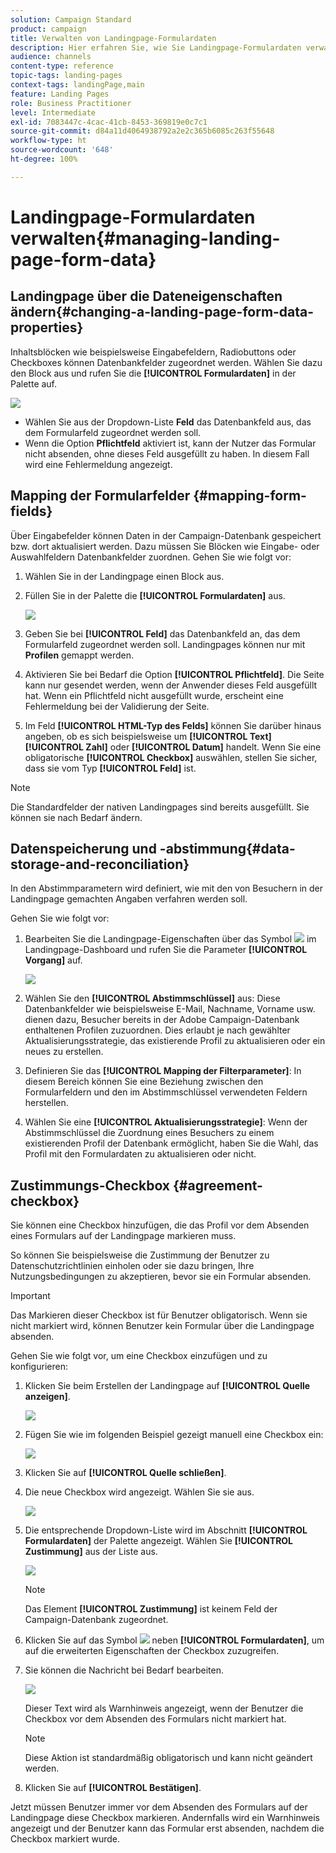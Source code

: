 ```yaml
---
solution: Campaign Standard
product: campaign
title: Verwalten von Landingpage-Formulardaten
description: Hier erfahren Sie, wie Sie Landingpage-Formulardaten verwalten.
audience: channels
content-type: reference
topic-tags: landing-pages
context-tags: landingPage,main
feature: Landing Pages
role: Business Practitioner
level: Intermediate
exl-id: 7083447c-4cac-41cb-8453-369819e0c7c1
source-git-commit: d84a11d4064938792a2e2c365b6085c263f55648
workflow-type: ht
source-wordcount: '648'
ht-degree: 100%

---
```


# Landingpage-Formulardaten verwalten{#managing-landing-page-form-data}

## Landingpage über die Dateneigenschaften ändern{#changing-a-landing-page-form-data-properties}

Inhaltsblöcken wie beispielsweise Eingabefeldern, Radiobuttons oder Checkboxes können Datenbankfelder zugeordnet werden. Wählen Sie dazu den Block aus und rufen Sie die **[!UICONTROL Formulardaten]** in der Palette auf.

![](assets/delivery_content_9.png)

* Wählen Sie aus der Dropdown-Liste **Feld** das Datenbankfeld aus, das dem Formularfeld zugeordnet werden soll.
* Wenn die Option **Pflichtfeld** aktiviert ist, kann der Nutzer das Formular nicht absenden, ohne dieses Feld ausgefüllt zu haben. In diesem Fall wird eine Fehlermeldung angezeigt.

## Mapping der Formularfelder  {#mapping-form-fields}

Über Eingabefelder können Daten in der Campaign-Datenbank gespeichert bzw. dort aktualisiert werden. Dazu müssen Sie Blöcken wie Eingabe- oder Auswahlfeldern Datenbankfelder zuordnen. Gehen Sie wie folgt vor:

1. Wählen Sie in der Landingpage einen Block aus.
1. Füllen Sie in der Palette die **[!UICONTROL Formulardaten]** aus.

   ![](assets/editing_lp_content_4.png)

1. Geben Sie bei **[!UICONTROL Feld]** das Datenbankfeld an, das dem Formularfeld zugeordnet werden soll. Landingpages können nur mit **Profilen** gemappt werden.

1. Aktivieren Sie bei Bedarf die Option **[!UICONTROL Pflichtfeld]**. Die Seite kann nur gesendet werden, wenn der Anwender dieses Feld ausgefüllt hat. Wenn ein Pflichtfeld nicht ausgefüllt wurde, erscheint eine Fehlermeldung bei der Validierung der Seite.

1. Im Feld **[!UICONTROL HTML-Typ des Felds]** können Sie darüber hinaus angeben, ob es sich beispielsweise um **[!UICONTROL Text]** **[!UICONTROL Zahl]** oder **[!UICONTROL Datum]** handelt.
Wenn Sie eine obligatorische **[!UICONTROL Checkbox]** auswählen, stellen Sie sicher, dass sie vom Typ **[!UICONTROL Feld]** ist.

>[!NOTE]
>
>Die Standardfelder der nativen Landingpages sind bereits ausgefüllt. Sie können sie nach Bedarf ändern.

## Datenspeicherung und -abstimmung{#data-storage-and-reconciliation}

In den Abstimmparametern wird definiert, wie mit den von Besuchern in der Landingpage gemachten Angaben verfahren werden soll.

Gehen Sie wie folgt vor:

1. Bearbeiten Sie die Landingpage-Eigenschaften über das Symbol ![](assets/edit_darkgrey-24px.png) im Landingpage-Dashboard und rufen Sie die Parameter **[!UICONTROL Vorgang]** auf.

   ![](assets/lp_parameters_4.png)

1. Wählen Sie den **[!UICONTROL Abstimmschlüssel]** aus: Diese Datenbankfelder wie beispielsweise E-Mail, Nachname, Vorname usw. dienen dazu, Besucher bereits in der Adobe Campaign-Datenbank enthaltenen Profilen zuzuordnen. Dies erlaubt je nach gewählter Aktualisierungsstrategie, das existierende Profil zu aktualisieren oder ein neues zu erstellen.
1. Definieren Sie das **[!UICONTROL Mapping der Filterparameter]**: In diesem Bereich können Sie eine Beziehung zwischen den Formularfeldern und den im Abstimmschlüssel verwendeten Feldern herstellen.
1. Wählen Sie eine **[!UICONTROL Aktualisierungsstrategie]**: Wenn der Abstimmschlüssel die Zuordnung eines Besuchers zu einem existierenden Profil der Datenbank ermöglicht, haben Sie die Wahl, das Profil mit den Formulardaten zu aktualisieren oder nicht.

## Zustimmungs-Checkbox {#agreement-checkbox}

Sie können eine Checkbox hinzufügen, die das Profil vor dem Absenden eines Formulars auf der Landingpage markieren muss.

So können Sie beispielsweise die Zustimmung der Benutzer zu Datenschutzrichtlinien einholen oder sie dazu bringen, Ihre Nutzungsbedingungen zu akzeptieren, bevor sie ein Formular absenden.

<!--This is particularly useful in the following case:

When a profile opens the landing page from an Outlook.com mailbox, Outlook checks whether the links on the landing page are suspicious. However, this Outlook security feature (called safelinks) has an unwanted effect: it automatically activates the buttons included on the landing page. Consequently, profiles are automatically subscribed or unsubscribed without confirmation when the landing page is displayed after clicking the email link, even if they do not submit the form.

![](assets/lp_submit_button.png)

To avoid this, Adobe recommends you always add to your landing page a checkbox which enables the profile to agree before proceeding with subscription or unsubscription.-->

>[!IMPORTANT]
>
>Das Markieren dieser Checkbox ist für Benutzer obligatorisch. Wenn sie nicht markiert wird, können Benutzer kein Formular über die Landingpage absenden.

Gehen Sie wie folgt vor, um eine Checkbox einzufügen und zu konfigurieren:

1. Klicken Sie beim Erstellen der Landingpage auf **[!UICONTROL Quelle anzeigen]**.

   ![](assets/lp_show_source.png)

1. Fügen Sie wie im folgenden Beispiel gezeigt manuell eine Checkbox ein:

   ![](assets/lp_checkbox_code.png)

   <!--
   <div id="HtmlPage_htmlPage.line3" data-nl-format="datetime"><input type="checkbox" class="nl-dce-todo" data-nl-bindto="agreement" data-nl-agreementmsg="You must agree with the terms and conditions before proceeding" />I agree with the terms and conditions</div>
   -->

1. Klicken Sie auf **[!UICONTROL Quelle schließen]**.

1. Die neue Checkbox wird angezeigt. Wählen Sie sie aus.

   ![](assets/lp_select_checkbox.png)

1. Die entsprechende Dropdown-Liste wird im Abschnitt **[!UICONTROL Formulardaten]** der Palette angezeigt. Wählen Sie **[!UICONTROL Zustimmung]** aus der Liste aus.

   ![](assets/lp_form_data_drop-down.png)

   >[!NOTE]
   >
   >Das Element **[!UICONTROL Zustimmung]** ist keinem Feld der Campaign-Datenbank zugeordnet.

1. Klicken Sie auf das Symbol ![](assets/lp-properties-icon.png) neben **[!UICONTROL Formulardaten]**, um auf die erweiterten Eigenschaften der Checkbox zuzugreifen.

1. Sie können die Nachricht bei Bedarf bearbeiten.

   ![](assets/lp_agreement_message.png)

   Dieser Text wird als Warnhinweis angezeigt, wenn der Benutzer die Checkbox vor dem Absenden des Formulars nicht markiert hat.

   >[!NOTE]
   >
   >Diese Aktion ist standardmäßig obligatorisch und kann nicht geändert werden.

1. Klicken Sie auf **[!UICONTROL Bestätigen]**.

Jetzt müssen Benutzer immer vor dem Absenden des Formulars auf der Landingpage diese Checkbox markieren. Andernfalls wird ein Warnhinweis angezeigt und der Benutzer kann das Formular erst absenden, nachdem die Checkbox markiert wurde.